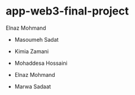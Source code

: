 
# app-web3-final-project 
Elnaz Mohmand



- Masoumeh Sadat





 - Kimia Zamani




- Mohaddesa Hossaini

 
- Elnaz Mohmand
- Marwa Sadaat



